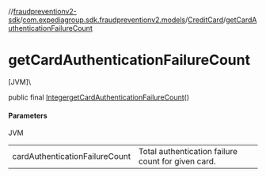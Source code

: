 //[fraudpreventionv2-sdk](../../../index.md)/[com.expediagroup.sdk.fraudpreventionv2.models](../index.md)/[CreditCard](index.md)/[getCardAuthenticationFailureCount](get-card-authentication-failure-count.md)

# getCardAuthenticationFailureCount

[JVM]\

public final [Integer](https://docs.oracle.com/javase/8/docs/api/java/lang/Integer.html)[getCardAuthenticationFailureCount](get-card-authentication-failure-count.md)()

#### Parameters

JVM

| | |
|---|---|
| cardAuthenticationFailureCount | Total authentication failure count for given card. |
